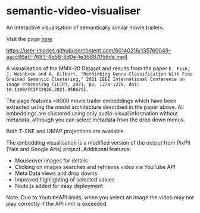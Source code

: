 # semantic-video-visualiser
An interactive visualisation of semantically similar movie trailers. 

Visit the page [here](https://semantic-video-visualiser-g6n4qaxte-ed-fish.vercel.app/#)

https://user-images.githubusercontent.com/60140216/135760049-aacc66e0-7683-4b58-8d0e-fe36687056de.mp4

A visualisation of the MMX-20 Dataset and results from the paper 
``E. Fish, J. Weinbren and A. Gilbert, "Rethinking Genre Classification With Fine Grained Semantic Clustering," 2021 IEEE International Conference on Image Processing (ICIP), 2021, pp. 1274-1278, doi: 10.1109/ICIP42928.2021.9506751.``

The page features ~8000 movie trailer embeddings which have been extracted using the model architecture described in the paper above. 
All embeddings are clustered using only audio-visual information without metadata, although you can select metadata from the drop down menus. 

Both T-SNE and UMAP projections are available. 

The embedding visualisation is a modified version of the output from PixPlt (Yale and Google Arts) project.
Additional features:
  - Mouseover images for details
  - Clicking on images searches and retrieves video via YouTube API
  - Meta Data views and drop downs
  - Improved highlighting of selected values
  - Node.js added for easy deployment

Note: Due to YoutubeAPI limits, when you select an image the video may not play correctly if the API limit is exceeded. 

